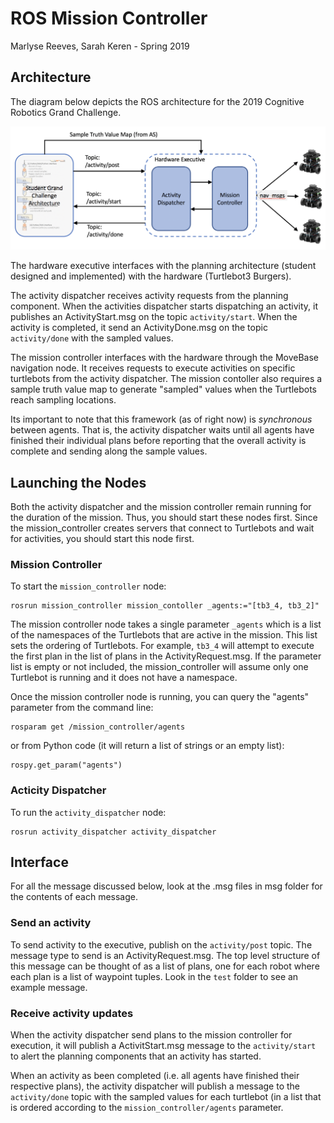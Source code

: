 # ROS Mission Controller
Marlyse Reeves, Sarah Keren - Spring 2019


## Architecture
The diagram below depicts the ROS architecture for the 2019 Cognitive Robotics Grand Challenge. 

![gc_diagram](gc_diagram.png)

The hardware executive interfaces with the planning architecture (student designed and implemented) with the hardware (Turtlebot3 Burgers). 

The activity dispatcher receives activity requests from the planning component. When the activities dispatcher starts dispatching an activity, it publishes an ActivityStart.msg on the topic `activity/start`. When the activity is completed, it send an ActivityDone.msg on the topic `activity/done` with the sampled values.

The mission controller interfaces with the hardware through the MoveBase navigation node. It receives requests to execute activities on specific turtlebots from the activity dispatcher. The mission contoller also requires a sample truth value map to generate "sampled" values when the Turtlebots reach sampling locations. 

Its important to note that this framework (as of right now) is *synchronous* between agents. That is, the activity dispatcher waits until all agents have finished their individual plans before reporting that the overall activity is complete and sending along the sample values.

## Launching the Nodes

Both the activity dispatcher and the mission controller remain running for the duration of the mission. Thus, you should start these nodes first. Since the mission_controller creates servers that connect to Turtlebots and wait for activities, you should start this node first.

### Mission Controller
To start the `mission_controller` node:

```
rosrun mission_controller mission_contoller _agents:="[tb3_4, tb3_2]"
```
The mission controller node takes a single parameter `_agents` which is a list of the namespaces of the Turtlebots that are active in the mission. This list sets the ordering of Turtlebots. For example, `tb3_4` will attempt to execute the first plan in the list of plans in the ActivityRequest.msg. If the parameter list is empty or not included, the mission_controller will assume only one Turtlebot is running and it does not have a namespace.

Once the mission controller node is running, you can query the "agents" parameter from the command line:

```
rosparam get /mission_controller/agents
```


or from Python code (it will return a list of strings or an empty list):

```
rospy.get_param("agents")
```

### Acticity Dispatcher
To run the `activity_dispatcher` node:

```
rosrun activity_dispatcher activity_dispatcher
```


## Interface

For all the message discussed below, look at the .msg files in msg folder for the contents of each message.

### Send an activity
To send activity to the executive, publish on the `activity/post` topic. The message type to send is an ActivityRequest.msg. The top level structure of this message can be thought of as a list of plans, one for each robot where each plan is a list of waypoint tuples. Look in the `test` folder to see an example message.

### Receive activity updates
When the activity dispatcher send plans to the mission controller for execution, it will publish a ActivitStart.msg message to the `activity/start` to alert the planning components that an activity has started.

When an activity as been completed (i.e. all agents have finished their respective plans), the activity dispatcher will publish a message to the `activity/done` topic with the sampled values for each turtlebot (in a list that is ordered according to the `mission_controller/agents` parameter. 
